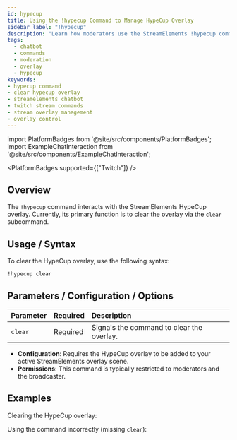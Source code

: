 ```yaml
---
id: hypecup
title: Using the !hypecup Command to Manage HypeCup Overlay
sidebar_label: "!hypecup"
description: "Learn how moderators use the StreamElements !hypecup command (specifically !hypecup clear) to clear the HypeCup overlay on stream."
tags:
  - chatbot
  - commands
  - moderation
  - overlay
  - hypecup
keywords:
- hypecup command
- clear hypecup overlay
- streamelements chatbot
- twitch stream commands
- stream overlay management
- overlay control
---
```


import PlatformBadges from '@site/src/components/PlatformBadges';
import ExampleChatInteraction from '@site/src/components/ExampleChatInteraction';

<PlatformBadges supported={["Twitch"]} />

## Overview

The `!hypecup` command interacts with the StreamElements HypeCup overlay. Currently, its primary function is to clear the overlay via the `clear` subcommand.

## Usage / Syntax

To clear the HypeCup overlay, use the following syntax:

```
!hypecup clear
```

## Parameters / Configuration / Options

| Parameter | Required | Description                        |
| :-------- | :------- | :--------------------------------- |
| `clear`   | Required | Signals the command to clear the overlay. |

- **Configuration**: Requires the HypeCup overlay to be added to your active StreamElements overlay scene.
- **Permissions**: This command is typically restricted to moderators and the broadcaster.

## Examples

Clearing the HypeCup overlay:

<ExampleChatInteraction
  inputPersona="moderator"
  inputUsernameOverride="ModUser"
  inputMessage="!hypecup clear"
  outputMessage="@[ModUser], Successfully cleared HypeCup."
/>

Using the command incorrectly (missing `clear`):

<ExampleChatInteraction
  inputPersona="moderator"
  inputUsernameOverride="ModUser"
  inputMessage="!hypecup"
  outputMessage="@[ModUser], Usage: !hypecup clear"
/>
